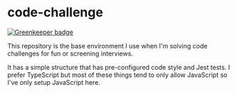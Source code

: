 # code-challenge

[![Greenkeeper badge](https://badges.greenkeeper.io/zacharytamas/code-challenge.svg)](https://greenkeeper.io/)

This repository is the base environment I use when I'm solving code challenges for fun or screening interviews.

It has a simple structure that has pre-configured code style and Jest tests. I prefer TypeScript but most of these things tend to only allow JavaScript so I've only setup JavaScript here.

